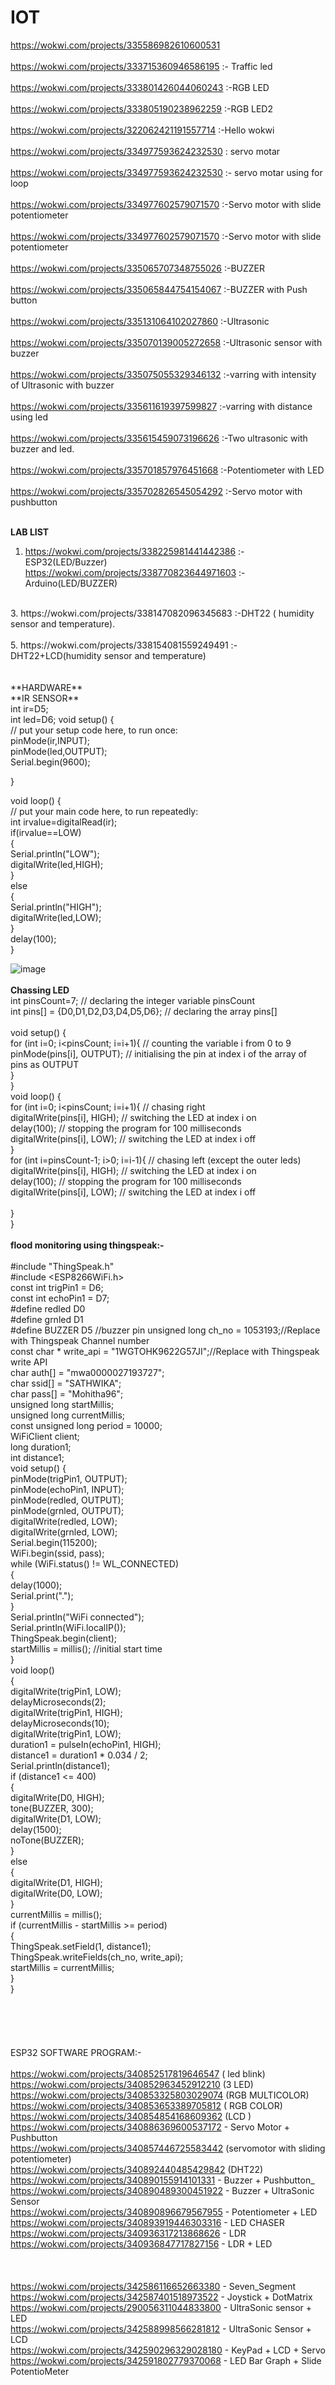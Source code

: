 # IOT

https://wokwi.com/projects/335586982610600531<br>
<br>
https://wokwi.com/projects/333715360946586195 :- Traffic led<br>
<br>
https://wokwi.com/projects/333801426044060243  :-RGB LED<br>
<br>
https://wokwi.com/projects/333805190238962259  :-RGB LED2<br>
<br>
https://wokwi.com/projects/322062421191557714  :-Hello wokwi<br>
<br>
https://wokwi.com/projects/334977593624232530 : servo motar <br>
<br>
https://wokwi.com/projects/334977593624232530  :-    servo motar using for loop<br>
<br>
https://wokwi.com/projects/334977602579071570 :-Servo motor with slide potentiometer<br>
<br>
https://wokwi.com/projects/334977602579071570 :-Servo motor with slide potentiometer<br>
<br>
https://wokwi.com/projects/335065707348755026 :-BUZZER<br>
<br>
https://wokwi.com/projects/335065844754154067 :-BUZZER with Push button<br>
<br>
https://wokwi.com/projects/335131064102027860 :-Ultrasonic<br>
<br>
https://wokwi.com/projects/335070139005272658 :-Ultrasonic sensor with buzzer<br>
<br>
https://wokwi.com/projects/335075055329346132 :-varring with intensity of Ultrasonic with buzzer<br>
<br>
https://wokwi.com/projects/335611619397599827 :-varring with distance using led<br>
<br>
https://wokwi.com/projects/335615459073196626 :-Two ultrasonic with buzzer and led.<br>
<br>
https://wokwi.com/projects/335701857976451668 :-Potentiometer with LED<br>
<br>
https://wokwi.com/projects/335702826545054292 :-Servo motor with pushbutton<br>
<br>

**LAB LIST**
1. https://wokwi.com/projects/338225981441442386 :-ESP32(LED/Buzzer)<br>
   https://wokwi.com/projects/338770823644971603 :-Arduino(LED/BUZZER)<br>
<br>
3. https://wokwi.com/projects/338147082096345683 :-DHT22 ( humidity sensor and temperature).<br>
<br>
5. https://wokwi.com/projects/338154081559249491 :-DHT22+LCD(humidity sensor and temperature)<br>
<br>
<br>
**HARDWARE**<br>
**IR SENSOR**<br>
int ir=D5;<br>
int led=D6;
void setup() {<br>
  // put your setup code here, to run once:<br>
  pinMode(ir,INPUT);<br>
    pinMode(led,OUTPUT);<br>
    Serial.begin(9600);<br>
    
}<br>

void loop() {<br>
  // put your main code here, to run repeatedly:<br>
  int irvalue=digitalRead(ir);<br>
  if(irvalue==LOW)<br>
  {<br>
    Serial.println("LOW");<br>
    digitalWrite(led,HIGH);<br>
  }<br>
  else<br>
  {<br>
    Serial.println("HIGH");<br>
    digitalWrite(led,LOW);<br>
  }<br>
delay(100);<br>
}<br>

![image](https://user-images.githubusercontent.com/97940850/182358111-4c419a1d-794c-43d8-b235-596bd407dbc6.png)<br>
<br>
**Chassing LED**<br>
int pinsCount=7;                        // declaring the integer variable pinsCount<br>
int pins[] = {D0,D1,D2,D3,D4,D5,D6};          // declaring the array pins[]<br>
 <br>
void setup() {                <br>
  for (int i=0; i<pinsCount; i=i+1){    // counting the variable i from 0 to 9<br>
    pinMode(pins[i], OUTPUT);            // initialising the pin at index i of the array of pins as OUTPUT<br>
  }<br>
}
 <br>
void loop() {<br>
  for (int i=0; i<pinsCount; i=i+1){    // chasing right<br>
    digitalWrite(pins[i], HIGH);         // switching the LED at index i on<br>
    delay(100);                          // stopping the program for 100 milliseconds<br>
    digitalWrite(pins[i], LOW);          // switching the LED at index i off<br>
  }<br>
 for (int i=pinsCount-1; i>0; i=i-1){   // chasing left (except the outer leds)<br>
   digitalWrite(pins[i], HIGH);         // switching the LED at index i on<br>
   delay(100);                          // stopping the program for 100 milliseconds<br>
  digitalWrite(pins[i], LOW);          // switching the LED at index i off<br>
  <br>
}<br>
}<br>
<br>
**flood monitoring using thingspeak:-**<br><br>
#include "ThingSpeak.h"<br>
#include <ESP8266WiFi.h><br>
const int trigPin1 = D6;<br>
const int echoPin1 = D7;<br>
#define redled D0<br>
#define grnled D1<br>
#define BUZZER D5 //buzzer pin
unsigned long ch_no = 1053193;//Replace with Thingspeak Channel number<br>
const char * write_api = "1WGTOHK9622G57JI";//Replace with Thingspeak write API<br>
char auth[] = "mwa0000027193727";<br>
char ssid[] = "SATHWIKA";<br>
char pass[] = "Mohitha96";<br>
unsigned long startMillis;<br>
unsigned long currentMillis;<br>
const unsigned long period = 10000;<br>
WiFiClient  client;<br>
long duration1;<br>
int distance1;<br>
void setup()
{<br>
  pinMode(trigPin1, OUTPUT);<br>
  pinMode(echoPin1, INPUT);<br>
  pinMode(redled, OUTPUT);<br>
  pinMode(grnled, OUTPUT);<br>
  digitalWrite(redled, LOW);<br>
  digitalWrite(grnled, LOW);<br>
  Serial.begin(115200);<br>
  WiFi.begin(ssid, pass);<br>
  while (WiFi.status() != WL_CONNECTED)<br>
  {<br>
    delay(1000);<br>
    Serial.print(".");<br>
  }<br>
  Serial.println("WiFi connected");<br>
  Serial.println(WiFi.localIP());<br>
  ThingSpeak.begin(client);<br>
  startMillis = millis();  //initial start time<br>
}<br>
void loop()<br>
{<br>
  digitalWrite(trigPin1, LOW);<br>
  delayMicroseconds(2);<br>
  digitalWrite(trigPin1, HIGH);<br>
  delayMicroseconds(10);<br>
  digitalWrite(trigPin1, LOW);<br>
  duration1 = pulseIn(echoPin1, HIGH);<br>
  distance1 = duration1 * 0.034 / 2;<br>
  Serial.println(distance1);<br>
  if (distance1 <= 400)<br>
  {<br>
    digitalWrite(D0, HIGH);<br>
    tone(BUZZER, 300);<br>
    digitalWrite(D1, LOW);<br>
    delay(1500);<br>
    noTone(BUZZER);<br>
  }<br>
  else<br>
  {<br>
    digitalWrite(D1, HIGH);<br>
    digitalWrite(D0, LOW);<br>
  }<br>
  currentMillis = millis();<br>
  if (currentMillis - startMillis >= period)<br>
  {<br>
    ThingSpeak.setField(1, distance1);<br>
    ThingSpeak.writeFields(ch_no, write_api);<br>
    startMillis = currentMillis;<br>
  }<br>
}<br>
<br><br>
<br>
<br>
<br>
ESP32 SOFTWARE PROGRAM:-<br>
<br>
https://wokwi.com/projects/340852517819646547 ( led blink)<br>
https://wokwi.com/projects/340852963452912210 (3 LED)<br>
https://wokwi.com/projects/340853325803029074 (RGB MULTICOLOR)<br>
https://wokwi.com/projects/340853653389705812 ( RGB COLOR)<br>
https://wokwi.com/projects/340854854168609362 (LCD )<br>
https://wokwi.com/projects/340886369600537172 - Servo Motor + Pushbutton<br>
https://wokwi.com/projects/340857446725583442 (servomotor with sliding potentiometer)<br>
https://wokwi.com/projects/340892440485429842 (DHT22)<br>
https://wokwi.com/projects/340890155914101331 - Buzzer + Pushbutton_<br>
https://wokwi.com/projects/340890489300451922 - Buzzer + UltraSonic Sensor<br>
https://wokwi.com/projects/340890896679567955 - Potentiometer + LED<br>
https://wokwi.com/projects/340893919446303316 - LED CHASER<br>
https://wokwi.com/projects/340936317213868626 - LDR<br>
https://wokwi.com/projects/340936847717827156 - LDR + LED<br>
<br>
<br>
<br>
https://wokwi.com/projects/342586116652663380 - Seven_Segment<br>
https://wokwi.com/projects/342587401518973522 - Joystick + DotMatrix<br>
https://wokwi.com/projects/290056311044833800 - UltraSonic sensor + LED<br>
https://wokwi.com/projects/342588998566281812 - UltraSonic Sensor + LCD<br>
https://wokwi.com/projects/342590296329028180 - KeyPad + LCD + Servo<br>
https://wokwi.com/projects/342591802779370068 - LED Bar Graph + Slide PotentioMeter<br>
<br>
